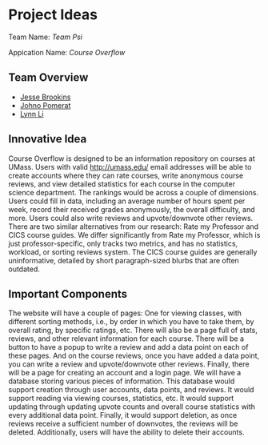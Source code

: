 # Project Ideas

Team Name: *Team Psi*

Appication Name: *Course Overflow*

## Team Overview
* [Jesse Brookins](https://github.com/Merlin1A)
* [Johno Pomerat](https://github.com/sperek27)
* [Lynn Li](https://github.com/lynnli0)

## Innovative Idea
Course Overflow is designed to be an information repository on courses at UMass. Users with valid http://umass.edu/ email addresses will be able to create accounts where they can rate courses, write anonymous course reviews, and view detailed statistics for each course in the computer science department. The rankings would be across a couple of dimensions. Users could fill in data, including an average number of hours spent per week, record their received grades anonymously, the overall difficulty, and more. Users could also write reviews and upvote/downvote other reviews. There are two similar alternatives from our research: Rate my Professor and CICS course guides. We differ significantly from Rate my Professor, which is just professor-specific, only tracks two metrics, and has no statistics, workload, or sorting reviews system. The CICS course guides are generally uninformative, detailed by short paragraph-sized blurbs that are often outdated.

## Important Components
The website will have a couple of pages: One for viewing classes, with different sorting methods, i.e., by order in which you have to take them, by overall rating, by specific ratings, etc. There will also be a page full of stats, reviews, and other relevant information for each course. There will be a button to have a popup to write a review and add a data point on each of these pages. And on the course reviews, once you have added a data point, you can write a review and upvote/downvote other reviews. Finally, there will be a page for creating an account and a login page. We will have a database storing various pieces of information. This database would support creation through user accounts, data points, and reviews. It would support reading via viewing courses, statistics, etc. It would support updating through updating upvote counts and overall course statistics with every additional data point. Finally, it would support deletion, as once reviews receive a sufficient number of downvotes, the reviews will be deleted. Additionally, users will have the ability to delete their accounts.
